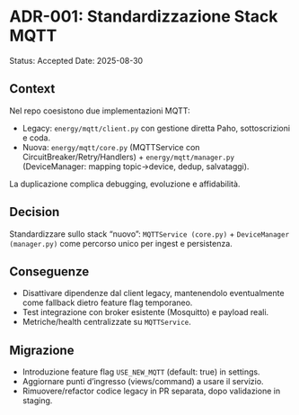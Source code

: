 # ADR-001: Standardizzazione Stack MQTT

Status: Accepted
Date: 2025-08-30

## Context
Nel repo coesistono due implementazioni MQTT:
- Legacy: `energy/mqtt/client.py` con gestione diretta Paho, sottoscrizioni e coda.
- Nuova: `energy/mqtt/core.py` (MQTTService con CircuitBreaker/Retry/Handlers) + `energy/mqtt/manager.py` (DeviceManager: mapping topic→device, dedup, salvataggi).

La duplicazione complica debugging, evoluzione e affidabilità.

## Decision
Standardizzare sullo stack “nuovo”: `MQTTService (core.py)` + `DeviceManager (manager.py)` come percorso unico per ingest e persistenza.

## Conseguenze
- Disattivare dipendenze dal client legacy, mantenendolo eventualmente come fallback dietro feature flag temporaneo.
- Test integrazione con broker esistente (Mosquitto) e payload reali.
- Metriche/health centralizzate su `MQTTService`.

## Migrazione
- Introduzione feature flag `USE_NEW_MQTT` (default: true) in settings.
- Aggiornare punti d’ingresso (views/command) a usare il servizio.
- Rimuovere/refactor codice legacy in PR separata, dopo validazione in staging.

